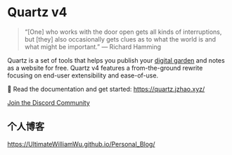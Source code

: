 # Quartz v4

> “[One] who works with the door open gets all kinds of interruptions, but [they] also occasionally gets clues as to what the world is and what might be important.” — Richard Hamming

Quartz is a set of tools that helps you publish your [digital garden](https://jzhao.xyz/posts/networked-thought) and notes as a website for free.
Quartz v4 features a from-the-ground rewrite focusing on end-user extensibility and ease-of-use.

🔗 Read the documentation and get started: https://quartz.jzhao.xyz/

[Join the Discord Community](https://discord.gg/cRFFHYye7t)

## 个人博客 
https://UltimateWilliamWu.github.io/Personal_Blog/

